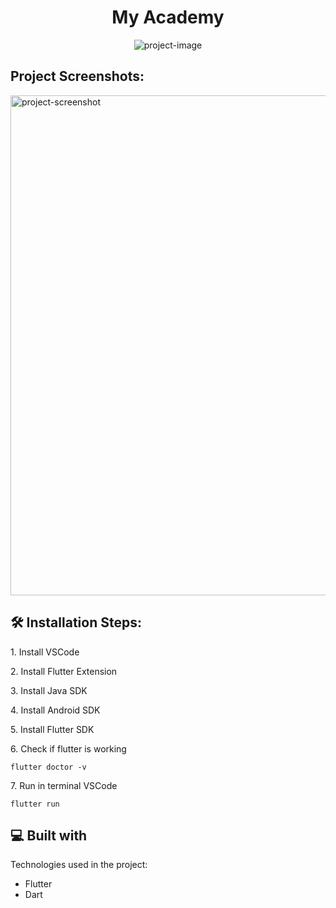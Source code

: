 <h1 align="center" id="title">My Academy</h1>

<p align="center"><img src="https://socialify.git.ci/AbirAloulou/MyAcademy_PFA/image?language=1&amp;name=1&amp;pattern=Formal%20Invitation&amp;theme=Light" alt="project-image"></p>

<h2>Project Screenshots:</h2>

<img src="https://res.cloudinary.com/da4fhullk/image/upload/v1719235054/PFA-2024/live_prototype_page-0001_n2nk9e.jpg" alt="project-screenshot" width="800" height="800/">

<h2>🛠️ Installation Steps:</h2>

<p>1. Install VSCode</p>

<p>2. Install Flutter Extension</p>

<p>3. Install Java SDK</p>

<p>4. Install Android SDK</p>

<p>5. Install Flutter SDK</p>

<p>6. Check if flutter is working</p>

```
flutter doctor -v
```

<p>7. Run in terminal VSCode</p>

```
flutter run
```

  
  
<h2>💻 Built with</h2>

Technologies used in the project:

*   Flutter
*   Dart
